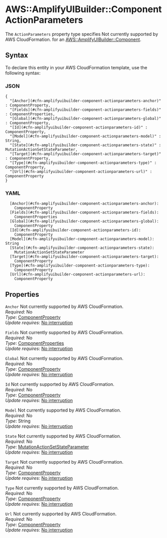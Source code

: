 # AWS::AmplifyUIBuilder::Component ActionParameters<a name="aws-properties-amplifyuibuilder-component-actionparameters"></a>

<a name="aws-properties-amplifyuibuilder-component-actionparameters-description"></a>The `ActionParameters` property type specifies Not currently supported by AWS CloudFormation\. for an [AWS::AmplifyUIBuilder::Component](aws-resource-amplifyuibuilder-component.md)\.

## Syntax<a name="aws-properties-amplifyuibuilder-component-actionparameters-syntax"></a>

To declare this entity in your AWS CloudFormation template, use the following syntax:

### JSON<a name="aws-properties-amplifyuibuilder-component-actionparameters-syntax.json"></a>

```
{
  "[Anchor](#cfn-amplifyuibuilder-component-actionparameters-anchor)" : ComponentProperty,
  "[Fields](#cfn-amplifyuibuilder-component-actionparameters-fields)" : ComponentProperties,
  "[Global](#cfn-amplifyuibuilder-component-actionparameters-global)" : ComponentProperty,
  "[Id](#cfn-amplifyuibuilder-component-actionparameters-id)" : ComponentProperty,
  "[Model](#cfn-amplifyuibuilder-component-actionparameters-model)" : String,
  "[State](#cfn-amplifyuibuilder-component-actionparameters-state)" : MutationActionSetStateParameter,
  "[Target](#cfn-amplifyuibuilder-component-actionparameters-target)" : ComponentProperty,
  "[Type](#cfn-amplifyuibuilder-component-actionparameters-type)" : ComponentProperty,
  "[Url](#cfn-amplifyuibuilder-component-actionparameters-url)" : ComponentProperty
}
```

### YAML<a name="aws-properties-amplifyuibuilder-component-actionparameters-syntax.yaml"></a>

```
  [Anchor](#cfn-amplifyuibuilder-component-actionparameters-anchor): 
    ComponentProperty
  [Fields](#cfn-amplifyuibuilder-component-actionparameters-fields): 
    ComponentProperties
  [Global](#cfn-amplifyuibuilder-component-actionparameters-global): 
    ComponentProperty
  [Id](#cfn-amplifyuibuilder-component-actionparameters-id): 
    ComponentProperty
  [Model](#cfn-amplifyuibuilder-component-actionparameters-model): String
  [State](#cfn-amplifyuibuilder-component-actionparameters-state): 
    MutationActionSetStateParameter
  [Target](#cfn-amplifyuibuilder-component-actionparameters-target): 
    ComponentProperty
  [Type](#cfn-amplifyuibuilder-component-actionparameters-type): 
    ComponentProperty
  [Url](#cfn-amplifyuibuilder-component-actionparameters-url): 
    ComponentProperty
```

## Properties<a name="aws-properties-amplifyuibuilder-component-actionparameters-properties"></a>

`Anchor`  <a name="cfn-amplifyuibuilder-component-actionparameters-anchor"></a>
Not currently supported by AWS CloudFormation\.  
*Required*: No  
*Type*: [ComponentProperty](aws-properties-amplifyuibuilder-component-componentproperty.md)  
*Update requires*: [No interruption](https://docs.aws.amazon.com/AWSCloudFormation/latest/UserGuide/using-cfn-updating-stacks-update-behaviors.html#update-no-interrupt)

`Fields`  <a name="cfn-amplifyuibuilder-component-actionparameters-fields"></a>
Not currently supported by AWS CloudFormation\.  
*Required*: No  
*Type*: [ComponentProperties](aws-properties-amplifyuibuilder-component-componentproperties.md)  
*Update requires*: [No interruption](https://docs.aws.amazon.com/AWSCloudFormation/latest/UserGuide/using-cfn-updating-stacks-update-behaviors.html#update-no-interrupt)

`Global`  <a name="cfn-amplifyuibuilder-component-actionparameters-global"></a>
Not currently supported by AWS CloudFormation\.  
*Required*: No  
*Type*: [ComponentProperty](aws-properties-amplifyuibuilder-component-componentproperty.md)  
*Update requires*: [No interruption](https://docs.aws.amazon.com/AWSCloudFormation/latest/UserGuide/using-cfn-updating-stacks-update-behaviors.html#update-no-interrupt)

`Id`  <a name="cfn-amplifyuibuilder-component-actionparameters-id"></a>
Not currently supported by AWS CloudFormation\.  
*Required*: No  
*Type*: [ComponentProperty](aws-properties-amplifyuibuilder-component-componentproperty.md)  
*Update requires*: [No interruption](https://docs.aws.amazon.com/AWSCloudFormation/latest/UserGuide/using-cfn-updating-stacks-update-behaviors.html#update-no-interrupt)

`Model`  <a name="cfn-amplifyuibuilder-component-actionparameters-model"></a>
Not currently supported by AWS CloudFormation\.  
*Required*: No  
*Type*: String  
*Update requires*: [No interruption](https://docs.aws.amazon.com/AWSCloudFormation/latest/UserGuide/using-cfn-updating-stacks-update-behaviors.html#update-no-interrupt)

`State`  <a name="cfn-amplifyuibuilder-component-actionparameters-state"></a>
Not currently supported by AWS CloudFormation\.  
*Required*: No  
*Type*: [MutationActionSetStateParameter](aws-properties-amplifyuibuilder-component-mutationactionsetstateparameter.md)  
*Update requires*: [No interruption](https://docs.aws.amazon.com/AWSCloudFormation/latest/UserGuide/using-cfn-updating-stacks-update-behaviors.html#update-no-interrupt)

`Target`  <a name="cfn-amplifyuibuilder-component-actionparameters-target"></a>
Not currently supported by AWS CloudFormation\.  
*Required*: No  
*Type*: [ComponentProperty](aws-properties-amplifyuibuilder-component-componentproperty.md)  
*Update requires*: [No interruption](https://docs.aws.amazon.com/AWSCloudFormation/latest/UserGuide/using-cfn-updating-stacks-update-behaviors.html#update-no-interrupt)

`Type`  <a name="cfn-amplifyuibuilder-component-actionparameters-type"></a>
Not currently supported by AWS CloudFormation\.  
*Required*: No  
*Type*: [ComponentProperty](aws-properties-amplifyuibuilder-component-componentproperty.md)  
*Update requires*: [No interruption](https://docs.aws.amazon.com/AWSCloudFormation/latest/UserGuide/using-cfn-updating-stacks-update-behaviors.html#update-no-interrupt)

`Url`  <a name="cfn-amplifyuibuilder-component-actionparameters-url"></a>
Not currently supported by AWS CloudFormation\.  
*Required*: No  
*Type*: [ComponentProperty](aws-properties-amplifyuibuilder-component-componentproperty.md)  
*Update requires*: [No interruption](https://docs.aws.amazon.com/AWSCloudFormation/latest/UserGuide/using-cfn-updating-stacks-update-behaviors.html#update-no-interrupt)